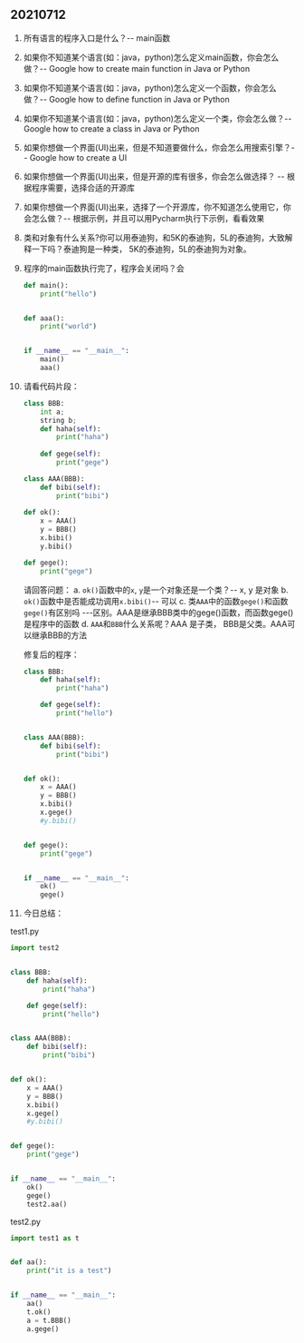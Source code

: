 
## 20210712
1. 所有语言的程序入口是什么？-- main函数
3. 如果你不知道某个语言(如：java，python)怎么定义main函数，你会怎么做？-- Google how to create main function in Java or Python
4. 如果你不知道某个语言(如：java，python)怎么定义一个函数，你会怎么做？-- Google how to define function in Java or Python
5. 如果你不知道某个语言(如：java，python)怎么定义一个类，你会怎么做？-- Google how to create a class in Java or Python
6. 如果你想做一个界面(UI)出来，但是不知道要做什么，你会怎么用搜索引擎？-- Google how to create a UI 
7. 如果你想做一个界面(UI)出来，但是开源的库有很多，你会怎么做选择？ -- 根据程序需要，选择合适的开源库
8. 如果你想做一个界面(UI)出来，选择了一个开源库，你不知道怎么使用它，你会怎么做？-- 根据示例，并且可以用Pycharm执行下示例，看看效果
9. 类和对象有什么关系?你可以用泰迪狗，和5K的泰迪狗，5L的泰迪狗，大致解释一下吗？泰迪狗是一种类， 5K的泰迪狗，5L的泰迪狗为对象。
10. 程序的main函数执行完了，程序会关闭吗？会
    ```python
    def main():
        print("hello")


    def aaa():
        print("world")


    if __name__ == "__main__":
        main()
        aaa()
    ```
12. 请看代码片段：
    ```python
    class BBB:
        int a;
        string b;
        def haha(self):
            print("haha")
            
        def gege(self):
            print("gege")
    
    class AAA(BBB):
        def bibi(self):
            print("bibi")
            
    def ok():
        x = AAA()
        y = BBB()
        x.bibi()
        y.bibi()
    
    def gege():
        print("gege")
    ```
    请回答问题：
    a. `ok()`函数中的`x`, `y`是一个对象还是一个类？-- x, y 是对象
    b. `ok()`函数中是否能成功调用`x.bibi()`-- 可以
    c. 类`AAA`中的函数`gege()`和函数`gege()`有区别吗 ---区别。AAA是继承BBB类中的gege()函数，而函数gege()是程序中的函数
    d. `AAA`和`BBB`什么关系呢？AAA 是子类， BBB是父类。AAA可以继承BBB的方法
    
    修复后的程序：
    ```python
    class BBB:
        def haha(self):
            print("haha")

        def gege(self):
            print("hello")


    class AAA(BBB):
        def bibi(self):
            print("bibi")


    def ok():
        x = AAA()
        y = BBB()
        x.bibi()
        x.gege()
        #y.bibi()


    def gege():
        print("gege")


    if __name__ == "__main__":
        ok()
        gege()
    ```
13. 今日总结：

test1.py
```python
import test2


class BBB:
    def haha(self):
        print("haha")

    def gege(self):
        print("hello")


class AAA(BBB):
    def bibi(self):
        print("bibi")


def ok():
    x = AAA()
    y = BBB()
    x.bibi()
    x.gege()
    #y.bibi()


def gege():
    print("gege")


if __name__ == "__main__":
    ok()
    gege()
    test2.aa()
```


test2.py
```python
import test1 as t


def aa():
    print("it is a test")


if __name__ == "__main__":
    aa()
    t.ok()
    a = t.BBB()
    a.gege()
```

